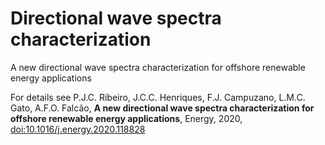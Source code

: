 # Directional wave spectra characterization
A new directional wave spectra characterization for offshore renewable energy applications
 
For details see P.J.C. Ribeiro, J.C.C. Henriques, F.J. Campuzano, L.M.C. Gato, A.F.O. Falcão, **A new directional wave spectra characterization for offshore renewable energy applications**, Energy, 2020, [doi:10.1016/j.energy.2020.118828](http://www.sciencedirect.com/science/article/pii/S0360544220319356)
